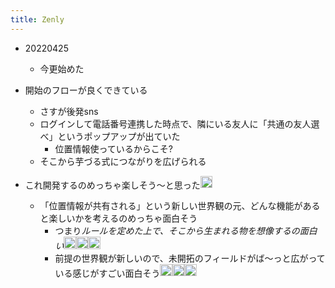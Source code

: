 ```yaml
---
title: Zenly
---
```


* 20220425
  
  * 今更始めた
* 開始のフローが良くできている
  
  * さすが後発sns
  * ログインして電話番号連携した時点で、隣にいる友人に「共通の友人選べ」というポップアップが出ていた
    * 位置情報使っているからこそ?
  * そこから芋づる式につながりを広げられる
* これ開発するのめっちゃ楽しそう〜と思った<img src='https://scrapbox.io/api/pages/blu3mo-public/blu3mo/icon' alt='blu3mo.icon' height="19.5"/>
  
  * 「位置情報が共有される」という新しい世界観の元、どんな機能があると楽しいかを考えるのめっちゃ面白そう
    * つまり*ルールを定めた上で、そこから生まれる物を想像するの面白い*<img src='https://scrapbox.io/api/pages/blu3mo-public/blu3mo/icon' alt='blu3mo.icon' height="19.5"/><img src='https://scrapbox.io/api/pages/blu3mo-public/blu3mo/icon' alt='blu3mo.icon' height="19.5"/><img src='https://scrapbox.io/api/pages/blu3mo-public/blu3mo/icon' alt='blu3mo.icon' height="19.5"/>
    * 前提の世界観が新しいので、未開拓のフィールドがば〜っと広がっている感じがすごい面白そう<img src='https://scrapbox.io/api/pages/blu3mo-public/blu3mo/icon' alt='blu3mo.icon' height="19.5"/><img src='https://scrapbox.io/api/pages/blu3mo-public/blu3mo/icon' alt='blu3mo.icon' height="19.5"/><img src='https://scrapbox.io/api/pages/blu3mo-public/blu3mo/icon' alt='blu3mo.icon' height="19.5"/>
